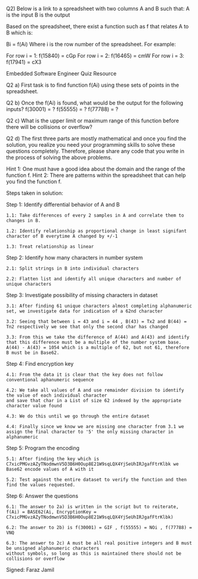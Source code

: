 Q2) Below is a link to a spreadsheet with two columns A and B such that:
A is the input
B is the output

Based on the spreadsheet, there exist a function such as  f that relates A to B which is:

Bi = f(Ai)
Where i is the row number of the spreadsheet.
For example:
	
For row i = 1: 				 f(15840) = cGp
For row i = 2:				f(16465) = cmW
For row i = 3:				f(17941) = cX3

Embedded Software Engineer Quiz Resource


Q2 a) First task is to find function f(Ai) using these sets of points in the spreadsheet.

Q2 b) Once the f(Ai) is found, what would be the output for the following inputs?
f(30001) = ?
f(55555) = ?
f(77788) = ?

Q2 c) What is the upper limit or maximum range of this function before there will be collisions or overflow? 

Q2 d) The first three parts are mostly mathematical and once you find the solution, you realize you need your programming skills to solve these questions completely.
Therefore, please share any code that you write in the process of solving the above problems.

Hint 1: One must have a good idea about the domain and the range of the function f.
Hint 2: There are patterns within the spreadsheet that can help you find the function f.


Steps taken in solution:

Step 1: Identify differential behavior of A and B

    1.1: Take differences of every 2 samples in A and correlate them to changes in B.
     
    1.2: Identify relationship as proportional change in least signifant character of B everytime A changed by +/-1
     
    1.3: Treat relationship as linear

Step 2: Identify how many characters in number system

    2.1: Split strings in B into individual characters
    
    2.2: Flatten list and identify all unique characters and number of unique characters

Step 3: Investigate possibility of missing characters in dataset

    3.1: After finding 61 unique characters almost completing alphanumeric set, we investigate data for indication of a 62nd character
   
    3.2: Seeing that between i = 43 and i = 44 , B(43) = Tx2 and B(44) = Tn2 respectively we see that only the second char has changed
   
    3.3: From this we take the difference of A(44) and A(43) and identify that this difference must be a multiple of the number system base.
    A(44) - A(43) = 1054 which is a multiple of 62, but not 61, therefore B must be in Base62.

Step 4: Find encryption key
   
    4.1: From the data it is clear that the key does not follow conventional aphanumeric sequence
   
    4.2: We take all values of A and use remainder division to identify the value of each individual character
    and save that char in a List of size 62 indexed by the appropriate character value found
   
    4.3: We do this until we go through the entire dataset
   
    4.4: Finally since we know we are missing one character from 3.1 we assign the final character to '5' the only missing character in alphanumeric

Step 5: Program the encoding
   
    5.1: After finding the key which is C7xicPMGvzAZyTNodmwnV5D3B6H0Oup8E21W9sqLQX4YjSeUhIRJgafFtrKlbk we Base62 encode values of A with it
   
    5.2: Test against the entire dataset to verify the function and then find the values requested.

 Step 6: Answer the questions
   
    6.1: The answer to 2a) is written in the script but to reiterate,
    f(Ai) = BASE62(Ai, EncryptionKey = C7xicPMGvzAZyTNodmwnV5D3B6H0Oup8E21W9sqLQX4YjSeUhIRJgafFtrKlbk)
   
    6.2: The answer to 2b) is f(30001) = GIF , f(55555) = NOi , f(77788) = VNQ
   
    6.3: The answer to 2c) A must be all real positive integers and B must be unsigned alphanumeric characters
    without symbols, so long as this is maintained there should not be collisions or overflow

Signed: Faraz Jamil
